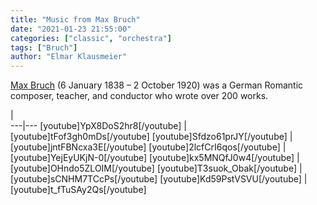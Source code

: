 ```yaml
---
title: "Music from Max Bruch"
date: "2021-01-23 21:55:00"
categories: ["classic", "orchestra"]
tags: ["Bruch"]
author: "Elmar Klausmeier"
---
```



[Max Bruch](https://en.wikipedia.org/wiki/Max_Bruch) (6 January 1838 &ndash; 2 October 1920) was a German Romantic composer, teacher, and conductor who wrote over 200 works.

   |   
---|---
[youtube]YpX8DoS2hr8[/youtube] | [youtube]tFof3gh0mDs[/youtube]
[youtube]Sfdzo61prJY[/youtube] | [youtube]jntFBNcxa3E[/youtube]
[youtube]2lcfCrI6qos[/youtube] | [youtube]YejEyUKjN-0[/youtube]
[youtube]kx5MNQfJ0w4[/youtube] | [youtube]OHndo5ZLOIM[/youtube]
[youtube]T3suok_Obak[/youtube] | [youtube]sCNHM7TCcPs[/youtube]
[youtube]Kd59PstVSVU[/youtube] | [youtube]t_fTuSAy2Qs[/youtube]


